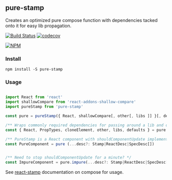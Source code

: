 ## pure-stamp

Creates an optimized pure compose function with dependencies tacked onto it for easy lib propagation.

[![Build Status](https://travis-ci.org/noderaider/pure-stamp.svg?branch=master)](https://travis-ci.org/noderaider/pure-stamp)
[![codecov](https://codecov.io/gh/noderaider/pure-stamp/branch/master/graph/badge.svg)](https://codecov.io/gh/noderaider/pure-stamp)

[![NPM](https://nodei.co/npm/pure-stamp.png?stars=true&downloads=true)](https://nodei.co/npm/pure-stamp/)

### Install

`npm install -S pure-stamp`

### Usage

```jsx

import React from 'react'
import shallowCompare from 'react-addons-shallow-compare'
import pureStamp from 'pure-stamp'

const pure = pureStamp({ React, shallowCompare[, other[, libs ]] }[, defaults = {}])

/** Wraps commonly required dependencies for passing around a lib and optional defaults object for propagating configuration. */
const { React, PropTypes, cloneElement, other, libs, defaults } = pure

/** PureStamp is a React component with shouldComponentUpdate implemented (shallowCompare). */
const PureComponent = pure (...desc?: Stamp|ReactDesc|SpecDesc[])


/** Need to stop shouldComponentUpdate for a minute? */
const ImpureComponent = pure.impure(...desc?: Stamp|ReactDesc|SpecDesc[])

```


See [react-stamp](https://github.com/stampit-org/react-stamp) documentation on compose for usage.
